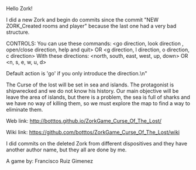 Hello Zork!

I did a new Zork and begin do commits since the commit "NEW ZORK_Created rooms and player" because 
the last one had a very bad structure.

CONTROLS:
You can use these commands:
					<go direction, look direction , open/close direction, help and quit>
									OR
					<g direction, l direction, o direction, c direction>
With these directions: 
						<north, south, east, west, up, down> 
									OR
						<n, s, e, w, u, d>
						
Default action is 'go' if you only introduce the direction.\n"

The Curse of the lost will be set in sea and islands. 
The protagonist is shipwrecked and we do not know his history. 
Our main objective will be leave the area of islands, but there is a problem, the sea is full of sharks 
and we have no way of killing them, so we must explore the map to find a way to eliminate them.

Web link: http://botttos.github.io/ZorkGame_Curse_Of_The_Lost/

Wiki link: https://github.com/botttos/ZorkGame_Curse_Of_The_Lost/wiki


I did commits on the deleted Zork from different dispositives and they have another author name,
but they all are done by me.


A game by: Francisco Ruiz Gimenez
